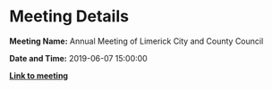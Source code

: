 # Meeting Details

**Meeting Name:** Annual Meeting of Limerick City and County Council

**Date and Time:** 2019-06-07 15:00:00

**<a href="https://www.limerick.ie/council/whats-on/annual-meeting-limerick-city-and-county-council-3" target="_blank">Link to meeting</a>**
